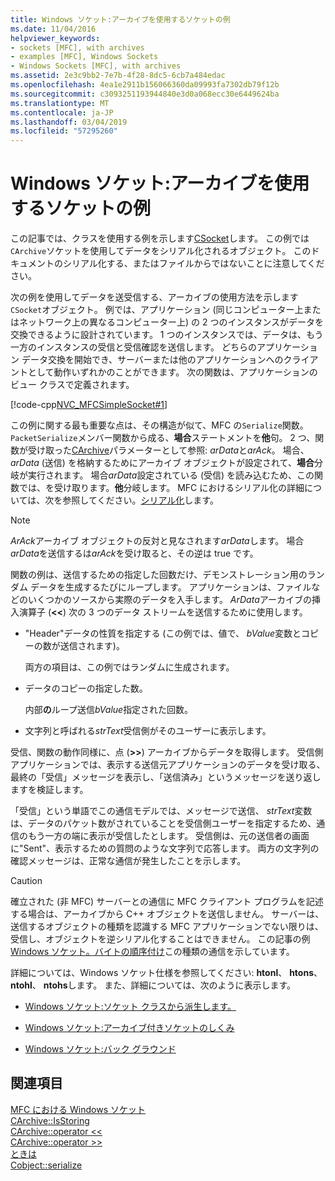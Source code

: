 ```yaml
---
title: Windows ソケット:アーカイブを使用するソケットの例
ms.date: 11/04/2016
helpviewer_keywords:
- sockets [MFC], with archives
- examples [MFC], Windows Sockets
- Windows Sockets [MFC], with archives
ms.assetid: 2e3c9bb2-7e7b-4f28-8dc5-6cb7a484edac
ms.openlocfilehash: 4ea1e2911b156066360da09993fa7302db79f12b
ms.sourcegitcommit: c3093251193944840e3d0a068ecc30e6449624ba
ms.translationtype: MT
ms.contentlocale: ja-JP
ms.lasthandoff: 03/04/2019
ms.locfileid: "57295260"
---
```

# <a name="windows-sockets-example-of-sockets-using-archives"></a>Windows ソケット:アーカイブを使用するソケットの例

この記事では、クラスを使用する例を示します[CSocket](../mfc/reference/csocket-class.md)します。 この例では`CArchive`ソケットを使用してデータをシリアル化されるオブジェクト。 このドキュメントのシリアル化する、またはファイルからではないことに注意してください。

次の例を使用してデータを送受信する、アーカイブの使用方法を示します`CSocket`オブジェクト。 例では、アプリケーション (同じコンピューター上またはネットワーク上の異なるコンピューター上) の 2 つのインスタンスがデータを交換できるように設計されています。 1 つのインスタンスでは、データは、もう一方のインスタンスの受信と受信確認を送信します。 どちらのアプリケーション データ交換を開始でき、サーバーまたは他のアプリケーションへのクライアントとして動作いずれかのことができます。 次の関数は、アプリケーションのビュー クラスで定義されます。

[!code-cpp[NVC_MFCSimpleSocket#1](../mfc/codesnippet/cpp/windows-sockets-example-of-sockets-using-archives_1.cpp)]

この例に関する最も重要な点は、その構造が似て、MFC の`Serialize`関数。 `PacketSerialize`メンバー関数から成る、**場合**ステートメントを**他**句。 2 つ、関数が受け取った[CArchive](../mfc/reference/carchive-class.md)パラメーターとして参照: *arData*と*arAck*。 場合、 *arData* (送信) を格納するためにアーカイブ オブジェクトが設定されて、**場合**分岐が実行されます。 場合*arData*設定されている (受信) を読み込むため、この関数では、を受け取ります。**他**分岐します。 MFC におけるシリアル化の詳細については、次を参照してください。[シリアル化](../mfc/how-to-make-a-type-safe-collection.md)します。

> [!NOTE]
>  *ArAck*アーカイブ オブジェクトの反対と見なされます*arData*します。 場合*arData*を送信するは*arAck*を受け取ると、その逆は true です。

関数の例は、送信するための指定した回数だけ、デモンストレーション用のランダム データを生成するたびにループします。 アプリケーションは、ファイルなどのいくつかのソースから実際のデータを入手します。 *ArData*アーカイブの挿入演算子 (**<<**) 次の 3 つのデータ ストリームを送信するために使用します。

- "Header"データの性質を指定する (この例では、値で、 *bValue*変数とコピーの数が送信されます)。

   両方の項目は、この例ではランダムに生成されます。

- データのコピーの指定した数。

   内部**の**ループ送信*bValue*指定された回数。

- 文字列と呼ばれる*strText*受信側がそのユーザーに表示します。

受信、関数の動作同様に、点 (**>>**) アーカイブからデータを取得します。 受信側アプリケーションでは、表示する送信元アプリケーションのデータを受け取る、最終の「受信」メッセージを表示し、「送信済み」というメッセージを送り返しますを検証します。

「受信」という単語でこの通信モデルでは、メッセージで送信、 *strText*変数は、データのパケット数がされていることを受信側ユーザーを指定するため、通信のもう一方の端に表示が受信したとします。 受信側は、元の送信者の画面に"Sent"、表示するための質問のような文字列で応答します。 両方の文字列の確認メッセージは、正常な通信が発生したことを示します。

> [!CAUTION]
>  確立された (非 MFC) サーバーとの通信に MFC クライアント プログラムを記述する場合は、アーカイブから C++ オブジェクトを送信しません。 サーバーは、送信するオブジェクトの種類を認識する MFC アプリケーションでない限りは、受信し、オブジェクトを逆シリアル化することはできません。 この記事の例[Windows ソケット。バイトの順序付け](../mfc/windows-sockets-byte-ordering.md)この種類の通信を示しています。

詳細については、Windows ソケット仕様を参照してください: **htonl**、 **htons**、 **ntohl**、 **ntohs**します。 また、詳細については、次のように表示します。

- [Windows ソケット:ソケット クラスから派生します。](../mfc/windows-sockets-deriving-from-socket-classes.md)

- [Windows ソケット:アーカイブ付きソケットのしくみ](../mfc/windows-sockets-how-sockets-with-archives-work.md)

- [Windows ソケット:バック グラウンド](../mfc/windows-sockets-background.md)

## <a name="see-also"></a>関連項目

[MFC における Windows ソケット](../mfc/windows-sockets-in-mfc.md)<br/>
[CArchive::IsStoring](../mfc/reference/carchive-class.md#isstoring)<br/>
[CArchive::operator <<](../mfc/reference/carchive-class.md#operator_lt_lt)<br/>
[CArchive::operator >>](../mfc/reference/carchive-class.md#operator_lt_lt)<br/>
[ときは](../mfc/reference/carchive-class.md#flush)<br/>
[Cobject::serialize](../mfc/reference/cobject-class.md#serialize)
